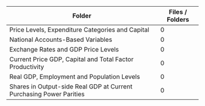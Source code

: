 | Folder                                                              |   Files / Folders |
|---------------------------------------------------------------------|-------------------|
| Price Levels, Expenditure Categories and Capital                    |                 0 |
| National Accounts-Based Variables                                   |                 0 |
| Exchange Rates and GDP Price Levels                                 |                 0 |
| Current Price GDP, Capital and Total Factor Productivity            |                 0 |
| Real GDP, Employment and Population Levels                          |                 0 |
| Shares in Output-side Real GDP at Current Purchasing Power Parities |                 0 |